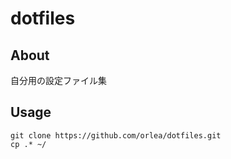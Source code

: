 # dotfiles
## About
自分用の設定ファイル集
## Usage
```
git clone https://github.com/orlea/dotfiles.git
cp .* ~/
```



